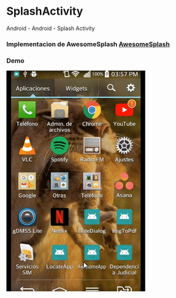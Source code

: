 # SplashActivity
Android - Android - Splash Activity <br>
### Implementacion de AwesomeSplash [AwesomeSplash](https://github.com/ViksaaSkool/AwesomeSplash)
### Demo
![alt text](https://github.com/sbpinilla/SplashActivity/blob/master/demo.gif)
